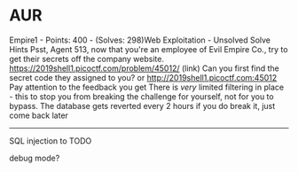 # AUR

Empire1 - Points: 400 - (Solves: 298)Web Exploitation - Unsolved
Solve
Hints
Psst, Agent 513, now that you're an employee of Evil Empire Co., try to get their secrets off the company website. https://2019shell1.picoctf.com/problem/45012/ (link) Can you first find the secret code they assigned to you? or http://2019shell1.picoctf.com:45012
Pay attention to the feedback you get
There is *very* limited filtering in place - this to stop you from breaking the challenge for yourself, not for you to bypass.
The database gets reverted every 2 hours if you do break it, just come back later


***

SQL injection to TODO

debug mode?
